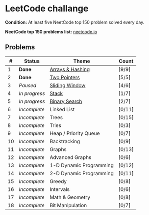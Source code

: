 # LeetCode challange

__Condition:__ At least five NeetCode top 150 problem solved every day.

__NeetCode top 150 problems list:__ [neetcode.io](https://neetcode.io/)

## Problems

| #   | Status            | Theme                                       | Count   |
| --- | ----------------- | ------------------------------------------- | ------- |
| 1   | __Done__          | [Arrays & Hashing](./arrays-hashing)        | [9/9]   |
| 2   | __Done__          | [Two Pointers](./two-pointers)              | [5/5]   |
| 3   | _Paused_          | [Sliding Window](./sliding-window)          | [4/6]   |
| 4   | _In progress_     | [Stack](./stack)                            | [1/7]   |
| 5   | _In progress_     | [Binary Search](./binary-search)            | [2/7]   |
| 6   | _Incomplete_      | Linked List                                 | [0/11]  |
| 7   | _Incomplete_      | Trees                                       | [0/15]  |
| 8   | _Incomplete_      | Tries                                       | [0/3]   |
| 9   | _Incomplete_      | Heap / Priority Queue                       | [0/7]   |
| 10  | _Incomplete_      | Backtracking                                | [0/9]   |
| 11  | _Incomplete_      | Graphs                                      | [0/13]  |
| 12  | _Incomplete_      | Advanced Graphs                             | [0/6]   |
| 13  | _Incomplete_      | 1-D Dynamic Programming                     | [0/12]  |
| 14  | _Incomplete_      | 2-D Dynamic Programming                     | [0/11]  |
| 15  | _Incomplete_      | Greedy                                      | [0/8]   |
| 16  | _Incomplete_      | Intervals                                   | [0/6]   |
| 17  | _Incomplete_      | Math & Geometry                             | [0/8]   |
| 18  | _Incomplete_      | Bit Manipulation                            | [0/7]   |
